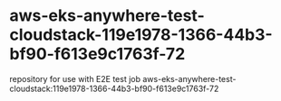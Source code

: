 # aws-eks-anywhere-test-cloudstack-119e1978-1366-44b3-bf90-f613e9c1763f-72
repository for use with E2E test job aws-eks-anywhere-test-cloudstack:119e1978-1366-44b3-bf90-f613e9c1763f-72
